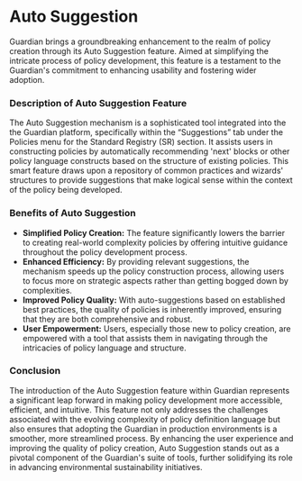 # Auto Suggestion

Guardian brings a groundbreaking enhancement to the realm of policy creation through its Auto Suggestion feature. Aimed at simplifying the intricate process of policy development, this feature is a testament to the Guardian's commitment to enhancing usability and fostering wider adoption.&#x20;

### Description of Auto Suggestion Feature&#x20;

The Auto Suggestion mechanism is a sophisticated tool integrated into the the Guardian platform, specifically within the “Suggestions” tab under the Policies menu for the Standard Registry (SR) section. It assists users in constructing policies by automatically recommending 'next' blocks or other policy language constructs based on the structure of existing policies. This smart feature draws upon a repository of common practices and wizards' structures to provide suggestions that make logical sense within the context of the policy being developed.&#x20;

### Benefits of Auto Suggestion&#x20;

* **Simplified Policy Creation:** The feature significantly lowers the barrier to creating real-world complexity policies by offering intuitive guidance throughout the policy development process.&#x20;
* **Enhanced Efficiency:** By providing relevant suggestions, the mechanism speeds up the policy construction process, allowing users to focus more on strategic aspects rather than getting bogged down by complexities.&#x20;
* **Improved Policy Quality:** With auto-suggestions based on established best practices, the quality of policies is inherently improved, ensuring that they are both comprehensive and robust.&#x20;
* **User Empowerment:** Users, especially those new to policy creation, are empowered with a tool that assists them in navigating through the intricacies of policy language and structure.&#x20;

### Conclusion&#x20;

The introduction of the Auto Suggestion feature within Guardian represents a significant leap forward in making policy development more accessible, efficient, and intuitive. This feature not only addresses the challenges associated with the evolving complexity of policy definition language but also ensures that adopting the Guardian in production environments is a smoother, more streamlined process. By enhancing the user experience and improving the quality of policy creation, Auto Suggestion stands out as a pivotal component of the Guardian's suite of tools, further solidifying its role in advancing environmental sustainability initiatives.&#x20;
